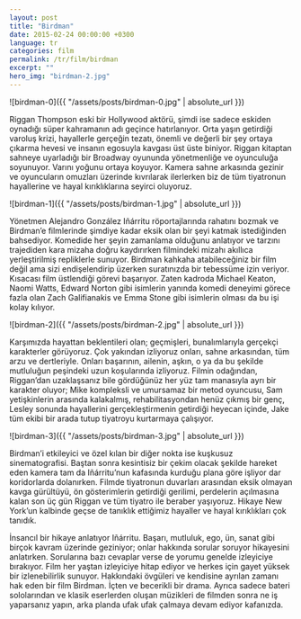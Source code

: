 ```yaml
---
layout: post
title: "Birdman"
date: 2015-02-24 00:00:00 +0300
language: tr
categories: film
permalink: /tr/film/birdman
excerpt: ""
hero_img: "birdman-2.jpg"
---
```

![birdman-0]({{ "/assets/posts/birdman-0.jpg" | absolute_url }})

Riggan Thompson eski bir Hollywood aktörü, şimdi ise sadece eskiden oynadığı süper kahramanın adı geçince hatırlanıyor. Orta yaşın getirdiği varoluş krizi, hayallerle gerçeğin tezatı, önemli ve değerli bir şey ortaya çıkarma hevesi ve insanın egosuyla kavgası üst üste biniyor. Riggan kitaptan sahneye uyarladığı bir Broadway oyununda yönetmenliğe ve oyunculuğa soyunuyor. Varını yoğunu ortaya koyuyor. Kamera sahne arkasında gezinir ve oyuncuların omuzları üzerinde kıvrılarak ilerlerken biz de tüm tiyatronun hayallerine ve hayal kırıklıklarına seyirci oluyoruz.

![birdman-1]({{ "/assets/posts/birdman-1.jpg" | absolute_url }})

Yönetmen Alejandro González Iñárritu röportajlarında rahatını bozmak ve Birdman’e filmlerinde şimdiye kadar eksik olan bir şeyi katmak istediğinden bahsediyor. Komedide her şeyin zamanlama olduğunu anlatıyor ve tarzını trajediden kara mizaha doğru kaydırırken filmindeki mizahı akıllıca yerleştirilmiş repliklerle sunuyor. Birdman kahkaha atabileceğiniz bir film değil ama sizi endişelendirip üzerken suratınızda bir tebessüme izin veriyor. Kısacası film üstlendiği görevi başarıyor. Zaten kadroda Michael Keaton, Naomi Watts, Edward Norton gibi isimlerin yanında komedi deneyimi görece fazla olan Zach Galifianakis ve Emma Stone gibi isimlerin olması da bu işi kolay kılıyor.

![birdman-2]({{ "/assets/posts/birdman-2.jpg" | absolute_url }})

Karşımızda hayattan beklentileri olan; geçmişleri, bunalımlarıyla gerçekçi karakterler görüyoruz. Çok yakından izliyoruz onları, sahne arkasından, tüm arzu ve dertleriyle. Onları başarının, ailenin, aşkın, o ya da bu şekilde mutluluğun peşindeki uzun koşularında izliyoruz. Filmin odağından, Riggan’dan uzaklaşsanız bile gördüğünüz her yüz tam manasıyla ayrı bir karakter oluyor; Mike kompleksli ve umursamaz bir metod oyuncusu, Sam yetişkinlerin arasında kalakalmış, rehabilitasyondan henüz çıkmış bir genç, Lesley sonunda hayallerini gerçekleştirmenin getirdiği heyecan içinde, Jake tüm ekibi bir arada tutup tiyatroyu kurtarmaya çalışıyor.

![birdman-3]({{ "/assets/posts/birdman-3.jpg" | absolute_url }})

Birdman’i etkileyici ve özel kılan bir diğer nokta ise kuşkusuz sinematografisi. Baştan sonra kesintisiz bir çekim olacak şekilde hareket eden kamera tam da Iñárritu’nun kafasında kurduğu plana göre işliyor dar koridorlarda dolanırken. Filmde tiyatronun duvarları arasından eksik olmayan kavga gürültüyü, ön gösterimlerin getirdiği gerilimi, perdelerin açılmasına kalan son üç gün Riggan ve tüm tiyatro ile beraber yaşıyoruz. Hikaye New York’un kalbinde geçse de tanıklık ettiğimiz hayaller ve hayal kırıklıkları çok tanıdık.


İnsancıl bir hikaye anlatıyor Iñárritu. Başarı, mutluluk, ego, ün, sanat gibi birçok kavram üzerinde geziniyor; onlar hakkında sorular soruyor hikayesini anlatırken. Sorularına bazı cevaplar verse de yorumu genelde izleyiciye bırakıyor. Film her yaştan izleyiciye hitap ediyor ve herkes için gayet yüksek bir izlenebilirlik sunuyor. Hakkındaki övgüleri ve kendisine ayrılan zamanı hak eden bir film Birdman. İçten ve becerikli bir drama. Ayrıca sadece bateri sololarından ve klasik eserlerden oluşan müzikleri de filmden sonra ne iş yaparsanız yapın, arka planda ufak ufak çalmaya devam ediyor kafanızda.

